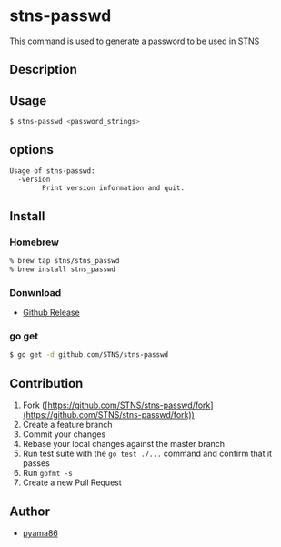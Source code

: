 # stns-passwd
This command is used to generate a password to be used in STNS

## Description

## Usage
```bash
$ stns-passwd <password_strings>
```

## options
```bash
Usage of stns-passwd:
  -version
        Print version information and quit.
```
## Install
### Homebrew
```bash
% brew tap stns/stns_passwd
% brew install stns_passwd
```

### Donwnload
* [Github Release](https://github.com/STNS/stns-passwd/releases)

### go get
```bash
$ go get -d github.com/STNS/stns-passwd
```

## Contribution

1. Fork ([https://github.com/STNS/stns-passwd/fork](https://github.com/STNS/stns-passwd/fork))
1. Create a feature branch
1. Commit your changes
1. Rebase your local changes against the master branch
1. Run test suite with the `go test ./...` command and confirm that it passes
1. Run `gofmt -s`
1. Create a new Pull Request

## Author
* [pyama86](http://github.com/pyama86)
